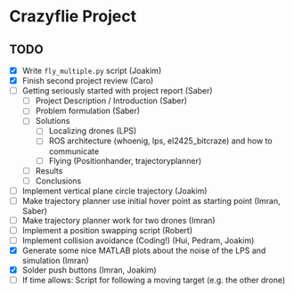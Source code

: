 # Crazyflie Project

## TODO


- [x] Write `fly_multiple.py` script (Joakim)
- [x] Finish second project review (Caro)
- [ ] Getting seriously started with project report (Saber)
  - [ ] Project Description / Introduction (Saber)
  - [ ] Problem formulation (Saber)
  - [ ] Solutions
    - [ ] Localizing drones (LPS)
    - [ ] ROS architecture (whoenig, lps, el2425_bitcraze) and how to communicate
    - [ ] Flying (Positionhander, trajectoryplanner)
  - [ ] Results
  - [ ] Conclusions
- [ ] Implement vertical plane circle trajectory (Joakim)
- [ ] Make trajectory planner use initial hover point as starting point (Imran, Saber)
- [ ] Make trajectory planner work for two drones (Imran)
- [ ] Implement a position swapping script (Robert)
- [ ] Implement collision avoidance (Coding!) (Hui, Pedram, Joakim)
- [x] Generate some nice MATLAB plots about the noise of the LPS and simulation (Imran)
- [x] Solder push buttons (Imran, Joakim)
- [ ] If time allows: Script for following a moving target (e.g. the other drone)
